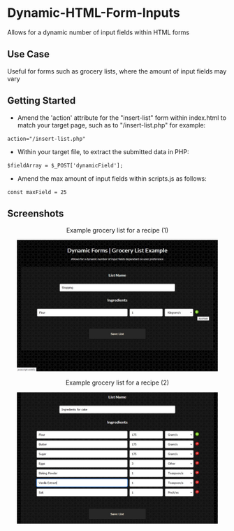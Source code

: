 # Dynamic-HTML-Form-Inputs
Allows for a dynamic number of input fields within HTML forms


## Use Case
Useful for forms such as grocery lists, where the amount of input fields may vary


## Getting Started

* Amend the 'action' attribute for the "insert-list" form within index.html to match your target page, such as to "/insert-list.php" for example:

```
action="/insert-list.php"
```

* Within your target file, to extract the submitted data in PHP:

```
$fieldArray = $_POST['dynamicField'];
```

* Amend the max amount of input fields within scripts.js as follows:

```
const maxField = 25
```


## Screenshots
<p align="center">Example grocery list for a recipe (1)</p>
<p align="center">
  <img width="460" height="300" src="/screenshots/df.jpg">
</p>
<p align="center">Example grocery list for a recipe (2)</p>
<p align="center">
  <img width="460" height="300" src="/screenshots/df2.jpg">
</p>
